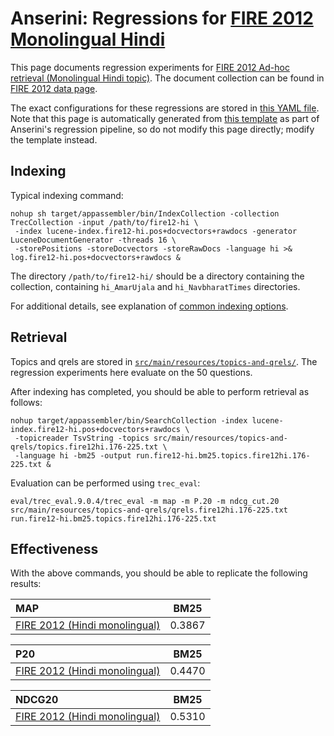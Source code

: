 # Anserini: Regressions for [FIRE 2012 Monolingual Hindi](http://isical.ac.in/~fire/2012/adhoc.html)

This page documents regression experiments for [FIRE 2012 Ad-hoc retrieval (Monolingual Hindi topic)](http://isical.ac.in/~fire/2012/adhoc.html).
The document collection can be found in [FIRE 2012 data page](http://fire.irsi.res.in/fire/static/data).

The exact configurations for these regressions are stored in [this YAML file](../src/main/resources/regression/fire12-hi.yaml).
Note that this page is automatically generated from [this template](../src/main/resources/docgen/templates/fire12-hi.template) as part of Anserini's regression pipeline, so do not modify this page directly; modify the template instead.

## Indexing

Typical indexing command:

```
nohup sh target/appassembler/bin/IndexCollection -collection TrecCollection -input /path/to/fire12-hi \
 -index lucene-index.fire12-hi.pos+docvectors+rawdocs -generator LuceneDocumentGenerator -threads 16 \
 -storePositions -storeDocvectors -storeRawDocs -language hi >& log.fire12-hi.pos+docvectors+rawdocs &
```

The directory `/path/to/fire12-hi/` should be a directory containing the collection, containing `hi_AmarUjala` and `hi_NavbharatTimes` directories.

For additional details, see explanation of [common indexing options](common-indexing-options.md).

## Retrieval

Topics and qrels are stored in [`src/main/resources/topics-and-qrels/`](../src/main/resources/topics-and-qrels/).
The regression experiments here evaluate on the 50 questions.

After indexing has completed, you should be able to perform retrieval as follows:

```
nohup target/appassembler/bin/SearchCollection -index lucene-index.fire12-hi.pos+docvectors+rawdocs \
 -topicreader TsvString -topics src/main/resources/topics-and-qrels/topics.fire12hi.176-225.txt \
 -language hi -bm25 -output run.fire12-hi.bm25.topics.fire12hi.176-225.txt &

```

Evaluation can be performed using `trec_eval`:

```
eval/trec_eval.9.0.4/trec_eval -m map -m P.20 -m ndcg_cut.20 src/main/resources/topics-and-qrels/qrels.fire12hi.176-225.txt run.fire12-hi.bm25.topics.fire12hi.176-225.txt

```

## Effectiveness

With the above commands, you should be able to replicate the following results:

MAP                                     | BM25      |
:---------------------------------------|-----------|
[FIRE 2012 (Hindi monolingual)](http://isical.ac.in/~fire/2012/adhoc.html)| 0.3867    |


P20                                     | BM25      |
:---------------------------------------|-----------|
[FIRE 2012 (Hindi monolingual)](http://isical.ac.in/~fire/2012/adhoc.html)| 0.4470    |


NDCG20                                  | BM25      |
:---------------------------------------|-----------|
[FIRE 2012 (Hindi monolingual)](http://isical.ac.in/~fire/2012/adhoc.html)| 0.5310    |


